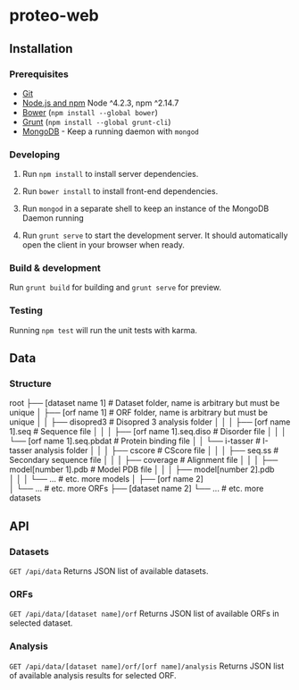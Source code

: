 # proteo-web

## Installation

### Prerequisites

- [Git](https://git-scm.com/)
- [Node.js and npm](nodejs.org) Node ^4.2.3, npm ^2.14.7
- [Bower](bower.io) (`npm install --global bower`)
- [Grunt](http://gruntjs.com/) (`npm install --global grunt-cli`)
- [MongoDB](https://www.mongodb.org/) - Keep a running daemon with `mongod`

### Developing

1. Run `npm install` to install server dependencies.

2. Run `bower install` to install front-end dependencies.

3. Run `mongod` in a separate shell to keep an instance of the MongoDB Daemon running

4. Run `grunt serve` to start the development server. It should automatically open the client in your browser when ready.

### Build & development

Run `grunt build` for building and `grunt serve` for preview.

### Testing

Running `npm test` will run the unit tests with karma.

## Data

### Structure

root
├── [dataset name 1]                        # Dataset folder, name is arbitrary but must be unique
│   ├── [orf name 1]                        # ORF folder, name is arbitrary but must be unique
│   │   ├── disopred3                       # Disopred 3 analysis folder
│   │   │   ├── [orf name 1].seq            # Sequence file
│   │   │   ├── [orf name 1].seq.diso       # Disorder file
│   │   │   └── [orf name 1].seq.pbdat      # Protein binding file
│   │   └── i-tasser                        # I-tasser analysis folder
│   │   │   ├── cscore                      # CScore file
│   │   │   ├── seq.ss                      # Secondary sequence file
│   │   │   ├── coverage                    # Alignment file
│   │   │   ├── model[number 1].pdb         # Model PDB file
│   │   │   ├── model[number 2].pdb         
│   │   │   └── ...                         # etc. more models
│   ├── [orf name 2]        
│   └── ...                                 # etc. more ORFs
├── [dataset name 2]
└── ...                                     # etc. more datasets

## API

### Datasets

`GET /api/data` Returns JSON list of available datasets.

### ORFs

`GET /api/data/[dataset name]/orf` Returns JSON list of available ORFs in selected dataset.

### Analysis

`GET /api/data/[dataset name]/orf/[orf name]/analysis` Returns JSON list of available analysis results for selected ORF.
